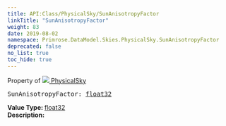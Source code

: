 ```yaml
---
title: API:Class/PhysicalSky/SunAnisotropyFactor
linkTitle: "SunAnisotropyFactor"
weight: 83
date: 2019-08-02
namespace: Primrose.DataModel.Skies.PhysicalSky.SunAnisotropyFactor
deprecated: false
no_list: true
toc_hide: true
---
```

Property of <a href="/docs/api-reference/Class/PhysicalSky"><img src="/icons/silk/sky.png"/>&nbsp;PhysicalSky</a>
<pre class="method-declaration">
SunAnisotropyFactor: <a class="type" href="/docs/api-reference/System/Primitives#single">float32</a></pre>
<b>Value Type: </b>
<a class="type" href="/docs/api-reference/System/Primitives#single">float32</a>
<br/>
<b>Description: </b>